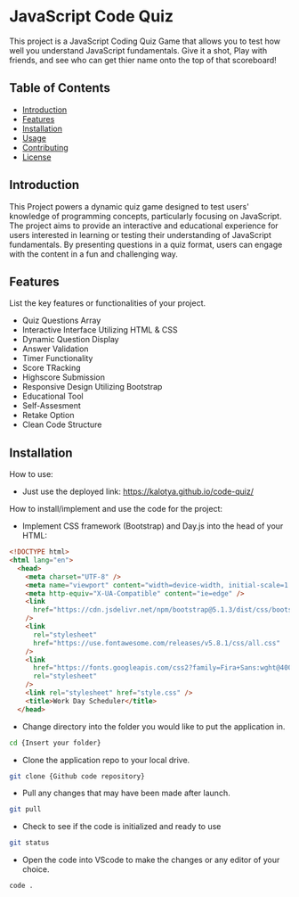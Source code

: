# JavaScript Code Quiz

This project is a JavaScript Coding Quiz Game that allows you to test how well you understand 
JavaScript fundamentals. Give it a shot, Play with friends, and see who can get thier name onto the top of that scoreboard!

## Table of Contents

- [Introduction](#introduction)
- [Features](#features)
- [Installation](#installation)
- [Usage](#usage)
- [Contributing](#contributing)
- [License](#license)

## Introduction

This Project powers a dynamic quiz game designed to test users' knowledge of programming concepts, particularly focusing on JavaScript. The project aims to provide an interactive and educational experience for users interested in learning or testing their understanding of JavaScript fundamentals. By presenting questions in a quiz format, users can engage with the content in a fun and challenging way.

## Features

List the key features or functionalities of your project.

- Quiz Questions Array
- Interactive Interface Utilizing HTML & CSS
- Dynamic Question Display
- Answer Validation
- Timer Functionality
- Score TRacking
- Highscore Submission
- Responsive Design Utilizing Bootstrap
- Educational Tool
- Self-Assesment
- Retake Option
- Clean Code Structure 

## Installation

How to use:
 - Just use the deployed link:
 https://kalotya.github.io/code-quiz/
 


How to install/implement and use the code for the project:

- Implement CSS framework (Bootstrap) and Day.js into the head of your HTML:
```html
<!DOCTYPE html>
<html lang="en">
  <head>
    <meta charset="UTF-8" />
    <meta name="viewport" content="width=device-width, initial-scale=1.0" />
    <meta http-equiv="X-UA-Compatible" content="ie=edge" />
    <link
      href="https://cdn.jsdelivr.net/npm/bootstrap@5.1.3/dist/css/bootstrap.min.css"
    />
    <link
      rel="stylesheet"
      href="https://use.fontawesome.com/releases/v5.8.1/css/all.css"
    />
    <link
      href="https://fonts.googleapis.com/css2?family=Fira+Sans:wght@400;700&display=swap"
      rel="stylesheet"
    />
    <link rel="stylesheet" href="style.css" />
    <title>Work Day Scheduler</title>
  </head>
```



- Change directory into the folder you would like to put the application in.
```bash
cd {Insert your folder}
```
- Clone the application repo to your local drive.
```bash
git clone {Github code repository}
```
- Pull any changes that may have been made after launch.
```bash
git pull
```
- Check to see if the code is initialized and ready to use
```bash
git status
```
- Open the code into VScode to make the changes or any editor of your choice.
```bash
code .
```